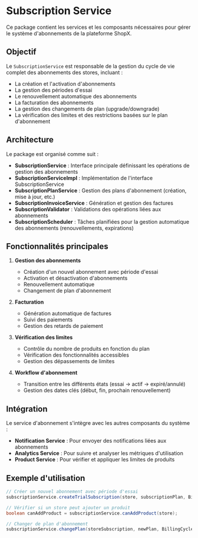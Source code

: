 # Subscription Service

Ce package contient les services et les composants nécessaires pour gérer le système d'abonnements de la plateforme ShopX.

## Objectif

Le `SubscriptionService` est responsable de la gestion du cycle de vie complet des abonnements des stores, incluant :

- La création et l'activation d'abonnements
- La gestion des périodes d'essai
- Le renouvellement automatique des abonnements
- La facturation des abonnements
- La gestion des changements de plan (upgrade/downgrade)
- La vérification des limites et des restrictions basées sur le plan d'abonnement

## Architecture

Le package est organisé comme suit :

- **SubscriptionService** : Interface principale définissant les opérations de gestion des abonnements
- **SubscriptionServiceImpl** : Implémentation de l'interface SubscriptionService
- **SubscriptionPlanService** : Gestion des plans d'abonnement (création, mise à jour, etc.)
- **SubscriptionInvoiceService** : Génération et gestion des factures
- **SubscriptionValidator** : Validations des opérations liées aux abonnements
- **SubscriptionScheduler** : Tâches planifiées pour la gestion automatique des abonnements (renouvellements, expirations)

## Fonctionnalités principales

1. **Gestion des abonnements**
   - Création d'un nouvel abonnement avec période d'essai
   - Activation et désactivation d'abonnements
   - Renouvellement automatique
   - Changement de plan d'abonnement

2. **Facturation**
   - Génération automatique de factures
   - Suivi des paiements
   - Gestion des retards de paiement

3. **Vérification des limites**
   - Contrôle du nombre de produits en fonction du plan
   - Vérification des fonctionnalités accessibles
   - Gestion des dépassements de limites

4. **Workflow d'abonnement**
   - Transition entre les différents états (essai → actif → expiré/annulé)
   - Gestion des dates clés (début, fin, prochain renouvellement)

## Intégration

Le service d'abonnement s'intègre avec les autres composants du système :

- **Notification Service** : Pour envoyer des notifications liées aux abonnements
- **Analytics Service** : Pour suivre et analyser les métriques d'utilisation
- **Product Service** : Pour vérifier et appliquer les limites de produits

## Exemple d'utilisation

```java
// Créer un nouvel abonnement avec période d'essai
subscriptionService.createTrialSubscription(store, subscriptionPlan, BillingCycle.MONTHLY);

// Vérifier si un store peut ajouter un produit
boolean canAddProduct = subscriptionService.canAddProduct(store);

// Changer de plan d'abonnement
subscriptionService.changePlan(storeSubscription, newPlan, BillingCycle.YEARLY);
```
